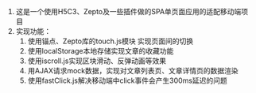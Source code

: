 1. 这是一个使用H5C3、Zepto及一些插件做的SPA单页面应用的适配移动端项目
2. 实现功能：
   1. 使用锚点、Zepto库的touch.js模块 实现页面间的切换
   2. 使用localStorage本地存储实现文章的收藏功能
   3. 使用iscroll.js实现区块滑动、反弹动画等效果
   4. 用AJAX请求mock数据，实现对文章列表页、文章详情页的数据渲染
   5. 使用fastClick.js解决移动端中click事件会产生300ms延迟的问题